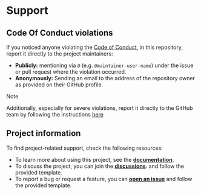 <!--
SPDX-FileCopyrightText: © 2025 open-nudge <https://github.com/open-nudge>
SPDX-FileContributor: szymonmaszke <github@maszke.co>

SPDX-License-Identifier: Apache-2.0
-->

# Support

## Code Of Conduct violations

If you noticed anyone violating the [Code of Conduct](./CODE_OF_CONDUCT.md),
in this repository, report it directly to the project maintainers:

- __Publicly:__ mentioning via `@` (e.g. `@maintainer-user-name`) under the issue
    or pull request where the violation occurred.
- __Anonymously:__ Sending an email to the address of the repository owner
    as provided on their GitHub profile.

<!-- vale off -->

> [!NOTE]
> Additionally, especially for severe violations, report it
> directly to the GitHub team by following the instructions
> [here](https://docs.github.com/en/github/building-a-strong-community/reporting-abuse-or-spam)

<!-- vale on -->

## Project information

To find project-related support, check the following resources:

- To learn more about using this project, see the
    [__documentation__](https://open-nudge.github.io/opentemplate).
- To discuss the project, you can join the
    [__discussions__](https://github.com/open-nudge/opentemplate/discussions).
    and follow the provided template.
- To report a bug or request a feature, you can
    [__open an issue__](https://github.com/open-nudge/opentemplate/issues)
    and follow the provided template.
